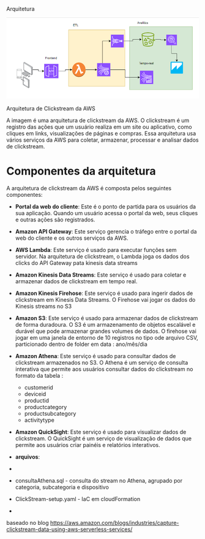 

Arquitetura 

<img src="Captura de tela 2024-05-09 221842.png" alt="Descrição da imagem">

Arquitetura de Clickstream da AWS

A imagem é uma arquitetura de clickstream da AWS. O clickstream é um registro das ações que um usuário realiza em um site ou aplicativo, como cliques em links, visualizações de páginas e compras. Essa arquitetura usa vários serviços da AWS para coletar, armazenar, processar e analisar dados de clickstream.

# Componentes da arquitetura

A arquitetura de clickstream da AWS é composta pelos seguintes componentes:

- **Portal da web do cliente**: Este é o ponto de partida para os usuários da sua aplicação. Quando um usuário acessa o portal da web, seus cliques e outras ações são registrados.
- **Amazon API Gateway**: Este serviço gerencia o tráfego entre o portal da web do cliente e os outros serviços da AWS.
- **AWS Lambda**: Este serviço é usado para executar funções sem servidor. Na arquitetura de clickstream, o Lambda joga os dados dos clicks do API Gateway pata kinesis data streams
- **Amazon Kinesis Data Streams**: Este serviço é usado para coletar e armazenar dados de clickstream em tempo real.
- **Amazon Kinesis Firehose**: Este serviço é usado para ingerir dados de clickstream em Kinesis Data Streams. O Firehose vai jogar os dados do Kinesis streams no S3
- **Amazon S3**: Este serviço é usado para armazenar dados de clickstream de forma duradoura. O S3 é um armazenamento de objetos escalável e durável que pode armazenar grandes volumes de dados. O firehose vai jogar em uma janela de entorno de 10 registros no tipo ode arquivo CSV, particionado dentro de folder em data : ano/mês/dia
- **Amazon Athena**: Este serviço é usado para consultar dados de clickstream armazenados no S3. O Athena é um serviço de consulta interativa que permite aos usuários consultar dados do clickstream no formato da tabela :
    - customerid
    - deviceid
    - productid
    - productcategory
    - productsubcategory
    - activitytype

- **Amazon QuickSight**: Este serviço é usado para visualizar dados de clickstream. O QuickSight é um serviço de visualização de dados que permite aos usuários criar painéis e relatórios interativos.


- **arquivos**:
- 
- consultaAthena.sql - consulta do stream no Athena, agrupado por categoria, subcategoria e dispositivo
- ClickStream-setup.yaml - IaC em cloudFormation
- 
baseado no blog https://aws.amazon.com/blogs/industries/capture-clickstream-data-using-aws-serverless-services/
